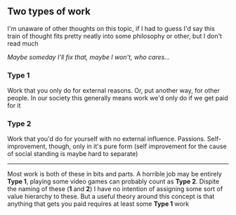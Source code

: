 ## Two types of work

I'm unaware of other thoughts on this topic, if I had to guess I'd say this train of thought fits pretty neatly into some philosophy or other, but I don't read much

*Maybe someday I'll fix that, maybe I won't, who cares...*

### Type 1

Work that you only do for external reasons. Or, put another way, for other people. In our society this generally means work we'd only do if we get paid for it

### Type 2

Work that you'd do for yourself with no external influence. Passions. Self-improvement, though, only in it's pure form (self improvement for the cause of social standing is maybe hard to separate)

---

Most work is both of these in bits and parts. A horrible job may be entirely **Type 1**, playing some video games can probably count as **Type 2**. Dispite the naming of these (**1** and **2**) I have no intention of assigning some sort of value hierarchy to these. But a useful theory around this concept is that anything that gets you paid requires at least some **Type 1** work
